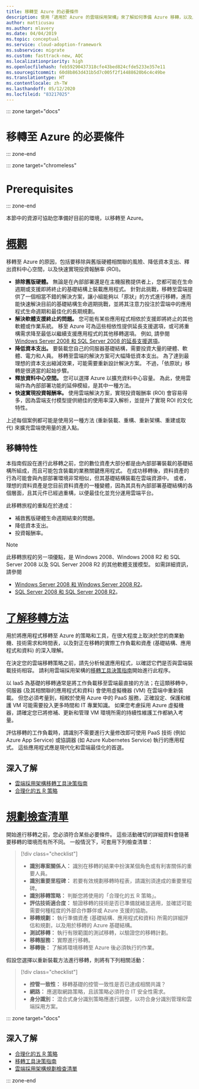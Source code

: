 ```yaml
---
title: 移轉至 Azure 的必要條件
description: 使用「適用於 Azure 的雲端採用架構」來了解如何準備 Azure 移轉，以及成功的移轉專案需要哪些必要條件。
author: matticusau
ms.author: mlavery
ms.date: 04/04/2019
ms.topic: conceptual
ms.service: cloud-adoption-framework
ms.subservice: migrate
ms.custom: fasttrack-new, AQC
ms.localizationpriority: high
ms.openlocfilehash: feb59290437318cfe43bed824cfde5233e357e11
ms.sourcegitcommit: 60d8b863d431b5d7c005f2f14488620b6c4c49be
ms.translationtype: HT
ms.contentlocale: zh-TW
ms.lasthandoff: 05/12/2020
ms.locfileid: "83217025"
---
```

::: zone target="docs"

# <a name="prerequisites-for-migrating-to-azure"></a>移轉至 Azure 的必要條件

::: zone-end

::: zone target="chromeless"

# <a name="prerequisites"></a>Prerequisites

::: zone-end

本節中的資源可協助您準備好目前的環境，以移轉至 Azure。

# <a name="overview"></a>[概觀](#tab/Overview)

移轉至 Azure 的原因，包括要移除與舊版硬體相關聯的風險、降低資本支出、釋出資料中心空間，以及快速實現投資報酬率 (ROI)。

- **排除舊版硬體。** 無論是在內部部署還是在主機服務提供者上，您都可能在生命週期或支援即將終止的基礎結構上裝載應用程式。 針對此挑戰，移轉至雲端提供了一個相當不錯的解決方案，讓小組能夠以「原狀」的方式進行移轉，進而能快速解決目前的基礎結構生命週期挑戰，並將其注意力投注於雲端中的應用程式生命週期和最佳化的長期規劃。
- **解決軟體支援終止的問題。** 您可能有某些應用程式相依於支援即將終止的其他軟體或作業系統。 移至 Azure 可為這些相依性提供延長支援選項，或可將重構需求降至最低以繼續支援應用程式的其他移轉選項。 例如, 請參閱 [Windows Server 2008 和 SQL Server 2008 的延長支援選項](https://azure.microsoft.com/blog/announcing-new-options-for-sql-server-2008-and-windows-server-2008-end-of-support)。
- **降低資本支出。** 要裝載您自己的伺服器基礎結構，需要投資大量的硬體、軟體、電力和人員。 移轉至雲端的解決方案可大幅降低資本支出。 為了達到最理想的資本支出縮減效果，可能需要重新設計解決方案。 不過，「依原狀」移轉是很適當的起始步驟。
- **釋放資料中心空間。** 您可以選擇 Azure 以擴充資料中心容量。 為此，使用雲端作為內部部署功能的延伸模組，是其中一種方法。
- **快速實現投資報酬率。** 使用雲端解決方案，實現投資報酬率 (ROI) 會容易得多，因為雲端支付模型提供絕佳的使用率深入解析，並提升了實現 ROI 的文化特性。

上述每個案例都可能是使用另一種方法 (重新裝載、重構、重新架構、重建或取代) 來擴充雲端使用量的進入點。

## <a name="migration-characteristics"></a>移轉特性

本指南假設在進行此移轉之前，您的數位資產大部分都是由內部部署裝載的基礎結構所組成，而且可能包含裝載的業務關鍵應用程式。 在成功移轉後，資料資產的行為可能會與內部部署環境非常相似，但其基礎結構裝載在雲端資源中。 或者，理想的資料資產是您目前資料資產的一種變體，因為其具有內部部署基礎結構的各個層面，且其元件已經過重構，以便最佳化並充分運用雲端平台。

此移轉旅程的重點在於達成：

- 補救舊版硬體生命週期結束的問題。
- 降低資本支出。
- 投資報酬率。

> [!NOTE]
> 此移轉旅程的另一項優點，是 Windows 2008、Windows 2008 R2 和 SQL Server 2008 以及 SQL Server 2008 R2 的其他軟體支援模型。 如需詳細資訊，請參閱
>
> - [Windows Server 2008 和 Windows Server 2008 R2](https://www.microsoft.com/cloud-platform/windows-server-2008)。
> - [SQL Server 2008 和 SQL Server 2008 R2](https://www.microsoft.com/sql-server/sql-server-2008)。

# <a name="understand-migration-approaches"></a>[了解移轉方法](#tab/Approach)

用於將應用程式移轉至 Azure 的策略和工具，在很大程度上取決於您的商業動機、技術需求和時間表，以及對正在移轉的實際工作負載和資產 (基礎結構、應用程式和資料) 的深入理解。

在決定您的雲端移轉策略之前，請先分析候選應用程式，以確認它們是否與雲端裝載技術相容。 請利用雲端採用架構的[移轉工具決策指南](../../decision-guides/migrate-decision-guide/index.md)開始進行此程序。

以 IaaS 為基礎的移轉通常是將工作負載移至雲端最直接的方法；在這類移轉中，伺服器 (及其相關聯的應用程式和資料) 會使用虛擬機器 (VM) 在雲端中重新裝載。 但您必須考量到，相較於使用 Azure 中的 PaaS 服務，正確設定、保護和維護 VM 可能需要投入更多時間和 IT 專業知識。 如果您考慮採用 Azure 虛擬機器，請確定您已將修補、更新和管理 VM 環境所需的持續性維護工作都納入考量。

評估移轉的工作負載時，請識別不需要進行大量修改即可使用 PaaS 技術 (例如 Azure App Service) 或協調器 (如 Azure Kubernetes Service) 執行的應用程式。 這些應用程式應是現代化和雲端最佳化的首選。

## <a name="learn-more"></a>深入了解

- [雲端採用架構移轉工具決策指南](../../decision-guides/migrate-decision-guide/index.md)
- [合理化的五 R 策略](../../digital-estate/5-rs-of-rationalization.md)

# <a name="planning-checklist"></a>[規劃檢查清單](#tab/Checklist)

開始進行移轉之前，您必須符合某些必要條件。 這些活動確切的詳細資料會隨著要移轉的環境而有所不同。 一般情況下，可套用下列檢查清單：

> [!div class="checklist"]
>
> - **識別專案關係人：** 識別在移轉的結果中扮演某個角色或有利害關係的重要人員。
> - **識別重要里程碑：** 若要有效規劃移轉時程表，請識別須達成的重要里程碑。
> - **識別移轉策略：** 判斷您將使用的「合理化的五 R 策略」。
> - **評估技術適合度：** 驗證移轉的技術是否已準備就緒並適用，並確認可能需要何種程度的外部合作夥伴或 Azure 支援的協助。
> - **移轉規劃：** 執行準備資產 (基礎結構、應用程式和資料) 所需的詳細評估和規劃，以及用於移轉的 Azure 基礎結構。
> - **測試移轉：** 執行有限範圍的測試移轉，以驗證您的移轉計劃。
> - **移轉服務：** 實際進行移轉。
> - **移轉後：** 了解將環境移轉至 Azure 後必須執行的作業。

假設您選擇以重新裝載方法進行移轉，則將有下列相關活動：

> [!div class="checklist"]
>
> - **控管一致性：** 移轉基礎的控管一致性是否已達成相關共識？
> - **網路：** 應選取網路策略，且該策略必須符合 IT 安全性需求。
> - **身分識別：** 混合式身分識別策略應進行調整，以符合身分識別管理和雲端採用方案。

::: zone target="docs"

<!-- markdownlint-disable MD024 -->

## <a name="learn-more"></a>深入了解

- [合理化的五 R 策略](../../digital-estate/5-rs-of-rationalization.md)
- [移轉工具決策指南](../../decision-guides/migrate-decision-guide/index.md)
- [雲端採用架構規劃檢查清單](../migration-considerations/prerequisites/planning-checklist.md)

::: zone-end
